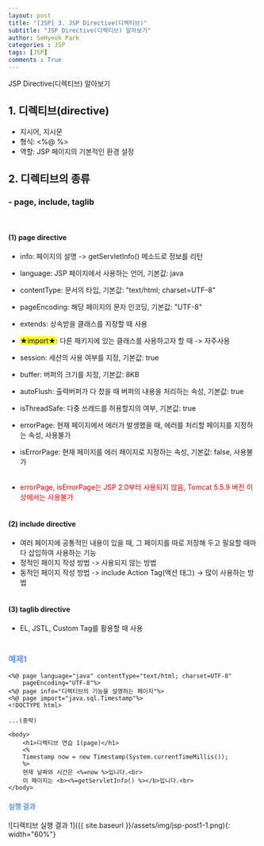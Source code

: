 ```yaml
---
layout: post
title: "[JSP] 3. JSP Directive(디렉티브)"
subtitle: "JSP Directive(디렉티브) 알아보기"
author: SeHyeok Park
categories : JSP
tags: [JSP]
comments : True
---
```

<div id='preview' class='display-none'>
JSP Directive(디렉티브) 알아보기
</div>

## 1. 디렉티브(directive)
- 지시어, 지시문
- 형식: <%@ %>
- 역할: JSP 페이지의 기본적인 환경 설정

## 2. 디렉티브의 종류
### - page, include, taglib
<br>

#### (1) page directive
- info: 페이지의 설명 -> getServletInfo() 메소드로 정보를 리턴
- language: JSP 페이지에서 사용하는 언어, 기본값: java
- contentType: 문서의 타입, 기본값: "text/html; charset=UTF-8"
- pageEncoding: 해당 페이지의 문자 인코딩, 기본값: "UTF-8"
- extends: 상속받을 클래스를 지정할 때 사용
- <mark>★import★</mark>: 다른 패키지에 있는 클래스를 사용하고자 할 때 -> 자주사용
- session: 세션의 사용 여부를 지정, 기본값: true
- buffer: 버퍼의 크기를 지정, 기본값: 8KB
- autoFlush: 출력버퍼가 다 찼을 때 버퍼의 내용을 처리하는 속성, 기본값: true
- isThreadSafe: 다중 쓰레드를 허용할지의 여부, 기본값: true
- errorPage: 현재 페이지에서 에러가 발생했을 때, 에러를 처리할 페이지를 지정하는 속성, 사용불가
- isErrorPage: 현재 페이지를 에러 페이지로 지정하는 속성, 기본값: false, 사용불가<br><br>

- <span style="color:red">errorPage, isErrorPage는 JSP 2.0부터 사용되지 않음, Tomcat 5.5.9 버전 이상에서는 사용불가</span>
<br><br>

#### (2) include directive
- 여러 페이지에 공통적인 내용이 있을 때, 그 페이지를 따로 저장해 두고 필요할 때마다 삽입하여 사용하는 기능
- 정적인 페이지 작성 방법 -> 사용되지 않는 방법
- 동적인 페이지 작성 방법 -> include Action Tag(액션 태그) -> 많이 사용하는 방법
<br><br>

#### (3) taglib directive
- EL, JSTL, Custom Tag를 활용할 때 사용
<br><br>

### <span style="color:cornflowerblue">예제1</span>
```
<%@ page language="java" contentType="text/html; charset=UTF-8"
    pageEncoding="UTF-8"%>
<%@ page info="디렉티브의 기능을 설명하는 페이지"%>
<%@ page import="java.sql.Timestamp"%>
<!DOCTYPE html>

...(중략)

<body>
	<h1>디렉티브 연습 1(page)</h1>
	<%
	Timestamp now = new Timestamp(System.currentTimeMillis());
	%>
	현재 날짜와 시간은 <%=now %>입니다.<br>
	이 페이지는 <b><%=getServletInfo() %></b>입니다.<br>
</body>
```

#### <span style="color:cornflowerblue">실행 결과</span>
![디렉티브 실행 결과 1]({{ site.baseurl }}/assets/img/jsp-post1-1.png){: width="60%"}